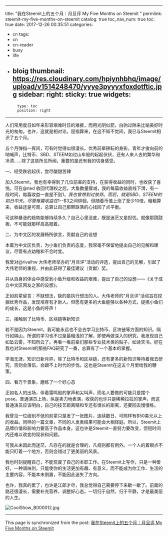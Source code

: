 
---
title: "我在Steemit上的五个月︱月旦评 My Five Months on Steemit "
permlink: steemit-my-five-months-on-steemit
catalog: true
toc_nav_num: true
toc: true
date: 2017-12-26 00:35:51
categories:
- cn
tags:
- cn
- cn-reader
- busy
- life
- bloig
thumbnail: https://res.cloudinary.com/hpiynhbhq/image/upload/v1514248470/yyye3pyyyxfoxdotftic.jpg
sidebar:
    right:
        sticky: true
widgets:
    -
        type: toc
        position: right
---


人们常用度日如年来形容艰难时日的难捱，而用光阴似箭，白驹过隙来比喻美好时光的匆匆。也许，这就是相对论。屈指算来，在这不知不觉间，我已与Steemit相识了五个月。

五个月弹指一挥间，可有时觉得似很漫长。优秀前辈耕耘的身影，青年才俊向前的呐喊声，比特币、SBD、STEEM如过山车般的起起伏伏，还有人来人去的繁华和冷清……除了这些所见所闻，重要的是还有我的切身感受。

一、经受跌宕起伏，尝尽酸甜苦辣

加入Steemit，我也有幸得到了几位前辈的支持，在获得收益的同时，也收获了喜悦。可在@ned 收回代理权之后，大鱼数量骤减，我的每篇收益直线下滑，有一段时间，每篇收益一直是不到$1，我也曾想到过放弃。而后，就是SBD、STEEM的如日中天。尽管每篇收益在$1--$3之间徘徊，但随着币值上涨了至少10倍，粗粗算来，收益还是可观，总算让自己那颗跌落的心找回了点平衡。

可这种暴涨的趋势能够持续多久？自己心里没底，既是迷茫又是担忧。就像那跷跷板，不可能就那样高高翘着。

二、为中文区的发展畅所欲言，贡献自己的设想

本着为中文区负责，为小鱼们负责的态度，我常毫不保留地提出自己的见解和建议，尽管有点幼稚和不合时宜。

我曾对@rivalhw 大伟老师举办的“月旦评”活动的评选，提出自己的见解，引起了大伟老师的重视，并由此获得了最佳建议（贡献）奖。

并从自身的体会中感受到小鱼升级和收益的艰难，提出了自己的设想——《关于成立中文区网友之家的设想》。

正如前辈留言：不缺想法，缺的是执行想法的人。大伟老师的“月旦评”活动旨在挖掘优秀作品，发现培育有才新人。但愿有更多的大鱼能够以各种方式，提携小鱼们的成长，这是小鱼的呼声！

三、接触到了比特币、区块链等新知识

若不是因为Steemit，我可能永远也不会去学习比特币、区块链等方面的知识。隔行如隔山，所谓的学习也不过是最粗浅的了解，即使再做深入的研究，我发现自己如坠云雾，不知所云了。再看一看前辈们那些专业技术类的贴子，如读天书。好在我也对Steemit的那些FAQ研究了一番，总算有了一个基本的掌握。

学海无涯，知识日新月异，除了比特币和区块链，还有更多的新知识等待着我去研究，否则会落伍，会跟不上时代的步伐。这也是Steemit在这五个月里给我的鞭策。

四、看万千景象，磨练了一个好心态

正如名人的出场，伴着雷鸣般的掌声和尖叫声，而名人要做的可能只是摆个pose。普通演员上场，纵是卖力地表演，收获的也许只是稀稀拉拉的掌声。而这普通演员应该明白，自己的技艺距离精和专还有很长的距离，还要回去慢慢练。

我曾见一位级别不低的前辈只是发了一张图片，连续数日，可照样有$50美元以上的收益。同样的一篇文章，不同的人发表结果可能会大相径庭。所以，Steemit上品牌价值和影响力要高于作品本身。这也许是Steemit一直努力要改变，但短时间内还难以改变的现状和问题。

可我从未因此而迷茫，凡存在的就是合理的，凡规则都有例外。一个人的着眼点不能只盯着一个地方，否则会错过了更美丽的风景。

我也时刻提醒自己，不能荒废了自己的本职工作。在Steemit上写作，只是一种爱好，一种调味剂，只能使你的生活更加有趣、有意义，而不能成为你工作、生活的主要内容，不能本末倒置，不能因此迷失了方向。

也许，我真的累了，也许是江郎才尽，我总觉得自己需要停下来歇一歇了。前面的路还很漫长，需要补充营养，调整好心态。一切归于自然，归于平静，才是最美丽的人生。

![CoolShow_B000012.jpg](https://res.cloudinary.com/hpiynhbhq/image/upload/v1514248470/yyye3pyyyxfoxdotftic.jpg)





- - -

This page is synchronized from the post: [我在Steemit上的五个月︱月旦评 My Five Months on Steemit ](https://steemit.com/@bring/steemit-my-five-months-on-steemit)
